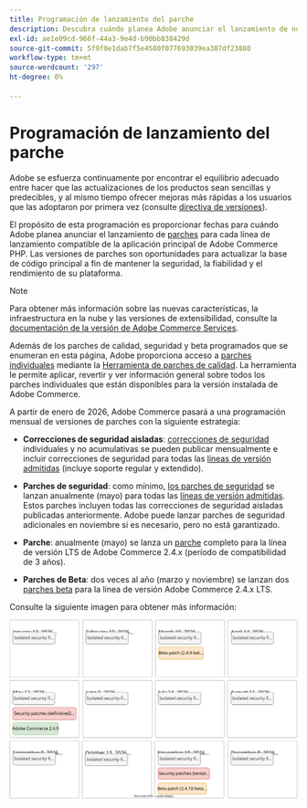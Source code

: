 ```yaml
---
title: Programación de lanzamiento del parche
description: Descubra cuándo planea Adobe anunciar el lanzamiento de nuevos parches y correcciones de seguridad para Adobe Commerce.
exl-id: ae1e09cd-966f-44a3-9e4d-b90bb838429d
source-git-commit: 5f9f0e1dab7f5e4580f077693039ea387df23880
workflow-type: tm+mt
source-wordcount: '297'
ht-degree: 0%

---
```



# Programación de lanzamiento del parche

Adobe se esfuerza continuamente por encontrar el equilibrio adecuado entre hacer que las actualizaciones de los productos sean sencillas y predecibles, y al mismo tiempo ofrecer mejoras más rápidas a los usuarios que las adoptaron por primera vez (consulte [directiva de versiones](versioning-policy.md)).

El propósito de esta programación es proporcionar fechas para cuándo Adobe planea anunciar el lanzamiento de [parches](versioning-policy.md#patch-release) para cada línea de lanzamiento compatible de la aplicación principal de Adobe Commerce PHP. Las versiones de parches son oportunidades para actualizar la base de código principal a fin de mantener la seguridad, la fiabilidad y el rendimiento de su plataforma.

>[!NOTE]
>
>Para obtener más información sobre las nuevas características, la infraestructura en la nube y las versiones de extensibilidad, consulte la [documentación de la versión de Adobe Commerce Services](https://experienceleague.adobe.com/es/docs/commerce/user-guides/release-information/release-notes-all).

Además de los parches de calidad, seguridad y beta programados que se enumeran en esta página, Adobe proporciona acceso a [parches individuales](versioning-policy.md#individual-patch) mediante la [Herramienta de parches de calidad](../tools/quality-patches-tool/usage.md). La herramienta le permite aplicar, revertir y ver información general sobre todos los parches individuales que están disponibles para la versión instalada de Adobe Commerce.

A partir de enero de 2026, Adobe Commerce pasará a una programación mensual de versiones de parches con la siguiente estrategia:

- **Correcciones de seguridad aisladas**: [correcciones de seguridad](versioning-policy.md#isolated-patch) individuales y no acumulativas se pueden publicar mensualmente e incluir correcciones de seguridad para todas las [líneas de versión admitidas](lifecycle-policy.md) (incluye soporte regular y extendido).

- **Parches de seguridad**: como mínimo, [los parches de seguridad](versioning-policy.md#security-patch-release) se lanzan anualmente (mayo) para todas las [líneas de versión admitidas](lifecycle-policy.md). Estos parches incluyen todas las correcciones de seguridad aisladas publicadas anteriormente. Adobe puede lanzar parches de seguridad adicionales en noviembre si es necesario, pero no está garantizado.

- **Parche**: anualmente (mayo) se lanza un [parche](versioning-policy.md#patch-release) completo para la línea de versión LTS de Adobe Commerce 2.4.x (período de compatibilidad de 3 años).

- **Parches de Beta**: dos veces al año (marzo y noviembre) se lanzan dos [parches beta](versioning-policy.md#beta-patch-release) para la línea de versión Adobe Commerce 2.4.x LTS.

Consulte la siguiente imagen para obtener más información:

![Calendario de la versión de Adobe Commerce de 2026](../assets/release/release-calendar.drawio.svg)
